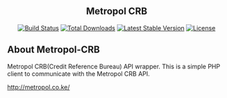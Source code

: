 <h2 align="center">Metropol CRB</h2>

<p align="center">
<a href="https://travis-ci.org/ngugijames/metropol-crb"><img src="https://travis-ci.org/ngugijames/metropol.svg" alt="Build Status"></a>
<a href="https://packagist.org/packages/ngugijames/metropol"><img src="https://poser.pugx.org/ngugijames/metropol-crb/d/total.svg" alt="Total Downloads"></a>
<a href="https://packagist.org/packages/ngugijames/metropol"><img src="https://poser.pugx.org/ngugijames/metropol-crb/v/stable.svg" alt="Latest Stable Version"></a>
<a href="https://packagist.org/packages/ngugijames/metropol"><img src="https://poser.pugx.org/ngugijames/metropol-crb/license.svg" alt="License"></a>
</p>

## About Metropol-CRB
Metropol CRB(Credit Reference Bureau) API wrapper. 
This is a simple PHP client to communicate with the Metropol CRB API.

http://metropol.co.ke/

